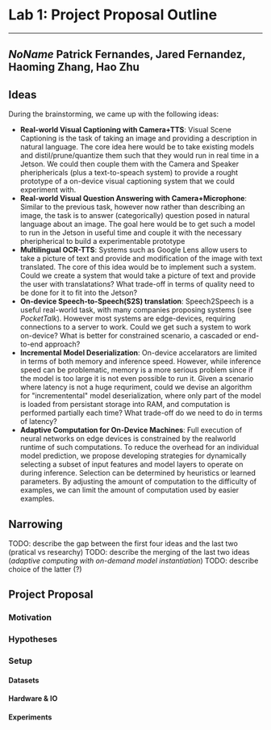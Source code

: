 # Lab 1: Project Proposal Outline
---

*NoName*
Patrick Fernandes, Jared Fernandez, Haoming Zhang, Hao Zhu
---


## Ideas

During the brainstorming, we came up with the following ideas:

* **Real-world Visual Captioning with Camera+TTS**: 
Visual Scene Captioning is the task of taking an image and providing a description in natural language. The core idea here would be to take existing models and distil/prune/quantize them such that they would run in real time in a Jetson. We could then couple them with the Camera and Speaker pheriphericals (plus a text-to-speach system) to provide a rought prototype of a on-device visual captioning system that we could experiment with.
* **Real-world Visual Question Answering with Camera+Microphone**:
Similar to the previous task, however now rather than describing an image, the task is to answer (categorically) question posed in natural language about an image. The goal here would be to get such a model to run in the Jetson in useful time and couple it with the necessary pheripherical to build a experimentable prototype
* **Multilingual OCR-TTS**: Systems such as Google Lens allow users to take a picture of text and provide and modification of the image with text translated. The core of this idea would be to implement such a system. Could we create a system that would take a picture of text and provide the user with translatations? What trade-off in terms of quality need to be done for it to fit into the Jetson?  
* **On-device Speech-to-Speech(S2S) translation**: Speech2Speech is a useful real-world task, with many companies proposing systems (see *PocketTalk*). However most systems are edge-devices, requiring connections to a server to work. Could we get such a system to work on-device? What is better for constrained scenario, a cascaded or end-to-end approach?  
* **Incremental Model Deserialization**: On-device accelarators are limited in terms of both memory and inference speed. However, while inference speed can be problematic, memory is a more serious problem since if the model is too large it is not even possible to run it. Given a scenario where latency is not a huge requriment, could we devise an algorithm for "incrementental" model deserialization, where only part of the model is loaded from persistant storage into RAM, and computation is performed partially each time? What trade-off do we need to do in terms of latency?
* **Adaptive Computation for On-Device Machines**:  Full execution of neural networks on edge devices is constrained by the realworld runtime of such computations. To reduce the overhead for an individual model prediction, we propose developing strategies for dynamically selecting a subset of input features and model layers to operate on during inference. Selection can be determined by heuristics or learned parameters. By adjusting the amount of computation to the difficulty of examples, we can limit the amount of computation used by easier examples.


## Narrowing

TODO: describe the gap between the first four ideas and the last two (pratical vs researchy)
TODO: describe the merging of the last two ideas (*adaptive computing with on-demand model instantiation*)
TODO: describe choice of the latter (?)

## Project Proposal

### Motivation

### Hypotheses

### Setup

#### Datasets

#### Hardware & IO

#### Experiments
